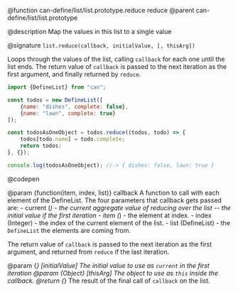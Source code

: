 @function can-define/list/list.prototype.reduce reduce
@parent can-define/list/list.prototype

@description Map the values in this list to a single value

@signature `list.reduce(callback, initialValue, [, thisArg])`

  Loops through the values of the list, calling `callback` for each one until the list
  ends.  The return value of `callback` is passed to the next iteration as the first argument,
  and finally returned by `reduce`.

  ```js
  import {DefineList} from "can";

  const todos = new DefineList([
      {name: "dishes", complete: false},
      {name: "lawn", complete: true}
  ]);

  const todosAsOneObject = todos.reduce((todos, todo) => {
      todos[todo.name] = todo.complete;
      return todos;
  }, {});

  console.log(todosAsOneObject); //-> { dishes: false, lawn: true }
  ```
  @codepen

  @param {function(item, index, list)} callback A function to call with each element of the DefineList.
  The four parameters that callback gets passed are:
    - current (*) - the current aggregate value of reducing over the list -- the initial value if the first iteration
    - item (*) - the element at index.
    - index (Integer) - the index of the current element of the list.
    - list (DefineList) - the `DefineList` the elements are coming from.

  The return value of `callback` is passed to the next iteration as the first argument, and returned from
  `reduce` if the last iteration.

  @param {*} [initialValue] The initial value to use as `current` in the first iteration
  @param {Object} [thisArg] The object to use as `this` inside the callback.
  @return {*} The result of the final call of `callback` on the list.
